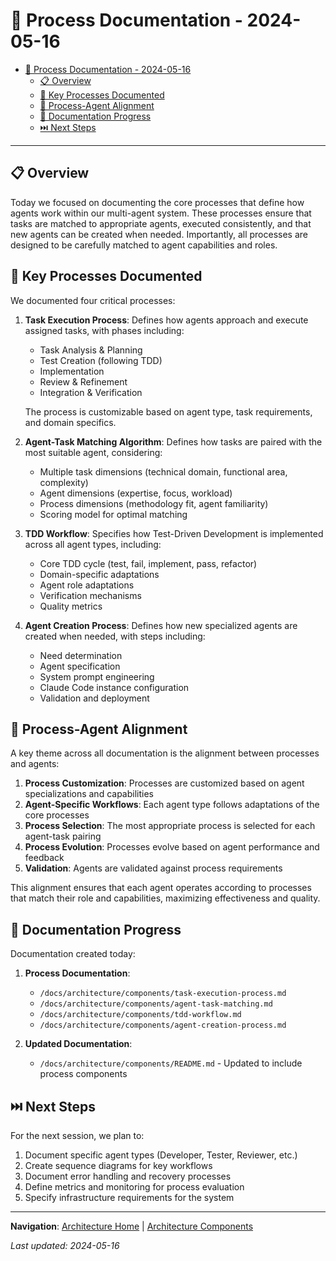 # 🔄 Process Documentation - 2024-05-16

<!-- 📑 TABLE OF CONTENTS -->
- [🔄 Process Documentation - 2024-05-16](#-process-documentation---2024-05-16)
  - [📋 Overview](#-overview)
  - [🔑 Key Processes Documented](#-key-processes-documented)
  - [🧩 Process-Agent Alignment](#-process-agent-alignment)
  - [📝 Documentation Progress](#-documentation-progress)
  - [⏭️ Next Steps](#️-next-steps)

---

## 📋 Overview

Today we focused on documenting the core processes that define how agents work within our multi-agent system. These processes ensure that tasks are matched to appropriate agents, executed consistently, and that new agents can be created when needed. Importantly, all processes are designed to be carefully matched to agent capabilities and roles.

## 🔑 Key Processes Documented

We documented four critical processes:

1. **Task Execution Process**: Defines how agents approach and execute assigned tasks, with phases including:
   - Task Analysis & Planning
   - Test Creation (following TDD)
   - Implementation
   - Review & Refinement
   - Integration & Verification
   
   The process is customizable based on agent type, task requirements, and domain specifics.

2. **Agent-Task Matching Algorithm**: Defines how tasks are paired with the most suitable agent, considering:
   - Multiple task dimensions (technical domain, functional area, complexity)
   - Agent dimensions (expertise, focus, workload)
   - Process dimensions (methodology fit, agent familiarity)
   - Scoring model for optimal matching

3. **TDD Workflow**: Specifies how Test-Driven Development is implemented across all agent types, including:
   - Core TDD cycle (test, fail, implement, pass, refactor)
   - Domain-specific adaptations
   - Agent role adaptations
   - Verification mechanisms
   - Quality metrics

4. **Agent Creation Process**: Defines how new specialized agents are created when needed, with steps including:
   - Need determination
   - Agent specification
   - System prompt engineering
   - Claude Code instance configuration
   - Validation and deployment

## 🧩 Process-Agent Alignment

A key theme across all documentation is the alignment between processes and agents:

1. **Process Customization**: Processes are customized based on agent specializations and capabilities
2. **Agent-Specific Workflows**: Each agent type follows adaptations of the core processes
3. **Process Selection**: The most appropriate process is selected for each agent-task pairing
4. **Process Evolution**: Processes evolve based on agent performance and feedback
5. **Validation**: Agents are validated against process requirements

This alignment ensures that each agent operates according to processes that match their role and capabilities, maximizing effectiveness and quality.

## 📝 Documentation Progress

Documentation created today:

1. **Process Documentation**:
   - `/docs/architecture/components/task-execution-process.md`
   - `/docs/architecture/components/agent-task-matching.md`
   - `/docs/architecture/components/tdd-workflow.md`
   - `/docs/architecture/components/agent-creation-process.md`

2. **Updated Documentation**:
   - `/docs/architecture/components/README.md` - Updated to include process components

## ⏭️ Next Steps

For the next session, we plan to:

1. Document specific agent types (Developer, Tester, Reviewer, etc.)
2. Create sequence diagrams for key workflows
3. Document error handling and recovery processes
4. Define metrics and monitoring for process evaluation
5. Specify infrastructure requirements for the system

---

<!-- 🧭 NAVIGATION -->
**Navigation**: [Architecture Home](../../architecture/README.md) | [Architecture Components](./architecture-components.md)

*Last updated: 2024-05-16*